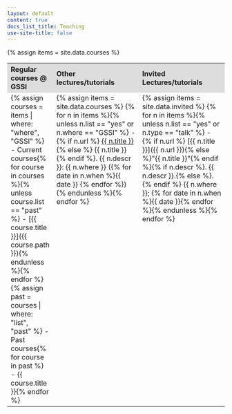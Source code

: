 ```yaml
---
layout: default
content: true
docs_list_title: Teaching
use-site-title: false
---
```


{% assign items = site.data.courses %}

<table>
  <tr>
    <th style="width:20%; background:#dddddd; text-align:left">Regular courses @ GSSI</th>
    <th style="width:40%; background:#dddddd; text-align:left">Other lectures/tutorials</th>
    <th style="width:40%; background:#dddddd; text-align:left">Invited Lectures/tutorials</th>
  </tr>
  <tr>
<td class="quicklinks" valign="top" markdown="1">
{% assign courses = items | where: "where", "GSSI" %}
- Current courses{% for course in courses %}{% unless course.list == "past" %}
	- [{{ course.title }}]({{ course.path }}){% endunless %}{% endfor %}
{% assign past = courses | where: "list", "past" %}
- Past courses{% for course in past %}
	- {{ course.title }}{% endfor %}
</td>
<td class="quicklinks" valign="top" markdown="1">
{% assign items = site.data.courses %}
{% for n in items %}{%  unless n.list == "yes" or n.where == "GSSI" %}
- {% if n.url %} <a href="{{ n.url }}">{{ n.title }}</a>{% else %} {{ n.title }}{% endif %}. {{ n.descr }}:  {{ n.where }} ({% for date in n.when %}{{ date }} {% endfor %}){% endunless %}{% endfor %}
</td>
<td class="quicklinks" valign="top" markdown="1">
{% assign items = site.data.invited %}
{% for n in items %}{% unless n.list == "yes" or n.type == "talk" %}
- {% if n.url %} [{{ n.title }}]({{ n.url }}){% else %}"{{ n.title }}"{% endif %}{% if n.descr %}. {{ n.descr }}.{% else %}.{% endif %} {{ n.where }}; {% for date in n.when %}{{ date }}{% endfor %}{% endunless %}{% endfor %}
</td>
</tr>
</table>
